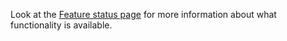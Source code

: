
Look at the [Feature status page](feature_status) for more information about what functionality is available.
